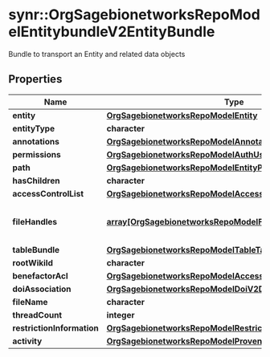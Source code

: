 # synr::OrgSagebionetworksRepoModelEntitybundleV2EntityBundle

Bundle to transport an Entity and related data objects

## Properties
Name | Type | Description | Notes
------------ | ------------- | ------------- | -------------
**entity** | [**OrgSagebionetworksRepoModelEntity**](org.sagebionetworks.repo.model.Entity.md) |  | [optional] 
**entityType** | **character** |  | [optional] 
**annotations** | [**OrgSagebionetworksRepoModelAnnotationV2Annotations**](org.sagebionetworks.repo.model.annotation.v2.Annotations.md) |  | [optional] 
**permissions** | [**OrgSagebionetworksRepoModelAuthUserEntityPermissions**](org.sagebionetworks.repo.model.auth.UserEntityPermissions.md) |  | [optional] 
**path** | [**OrgSagebionetworksRepoModelEntityPath**](org.sagebionetworks.repo.model.EntityPath.md) |  | [optional] 
**hasChildren** | **character** |  | [optional] 
**accessControlList** | [**OrgSagebionetworksRepoModelAccessControlList**](org.sagebionetworks.repo.model.AccessControlList.md) |  | [optional] 
**fileHandles** | [**array[OrgSagebionetworksRepoModelFileFileHandle]**](org.sagebionetworks.repo.model.file.FileHandle.md) | FileHandles associated with this Entity | [optional] 
**tableBundle** | [**OrgSagebionetworksRepoModelTableTableBundle**](org.sagebionetworks.repo.model.table.TableBundle.md) |  | [optional] 
**rootWikiId** | **character** |  | [optional] 
**benefactorAcl** | [**OrgSagebionetworksRepoModelAccessControlList**](org.sagebionetworks.repo.model.AccessControlList.md) |  | [optional] 
**doiAssociation** | [**OrgSagebionetworksRepoModelDoiV2DoiAssociation**](org.sagebionetworks.repo.model.doi.v2.DoiAssociation.md) |  | [optional] 
**fileName** | **character** |  | [optional] 
**threadCount** | **integer** |  | [optional] 
**restrictionInformation** | [**OrgSagebionetworksRepoModelRestrictionInformationResponse**](org.sagebionetworks.repo.model.RestrictionInformationResponse.md) |  | [optional] 
**activity** | [**OrgSagebionetworksRepoModelProvenanceActivity**](org.sagebionetworks.repo.model.provenance.Activity.md) |  | [optional] 


